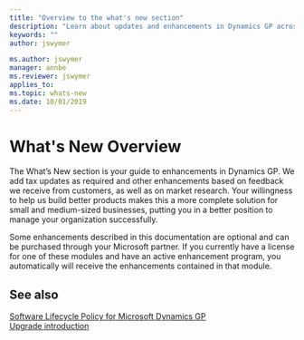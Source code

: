 ```yaml
---
title: "Overview to the what's new section"
description: "Learn about updates and enhancements in Dynamics GP across releases from GP 2015 and forward."
keywords: ""
author: jswymer

ms.author: jswymer
manager: annbe
ms.reviewer: jswymer
applies_to:
ms.topic: whats-new
ms.date: 10/01/2019
---
```


# What's New Overview

The What’s New section is your guide to enhancements in Dynamics GP. We add tax updates as required and other enhancements based on feedback we receive from customers, as well as on market research. Your willingness to help us build better products makes this a more complete solution for small and medium-sized businesses, putting you in a better position to manage your organization successfully.

Some enhancements described in this documentation are optional and can be purchased through your Microsoft partner. If you currently have a license for one of these modules and have an active enhancement program, you automatically will receive the enhancements contained in that module.

## See also

[Software Lifecycle Policy for Microsoft Dynamics GP](../terms/lifecycle.md)  
[Upgrade introduction](../upgrade/introduction.md)  
